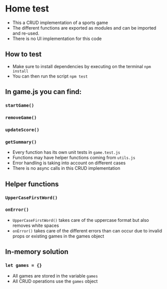 # Home test

- This a CRUD implementation of a sports game
- The different functions are exported as modules and can be imported and re-used.
- There is no UI implementation for this code

## How to test
- Make sure to install dependencies by executing on the terminal ```npm install```
- You can then run the script ```npm test```


## In game.js you can find:
### ```startGame()```
### ```removeGame()```
### ```updateScore()```
### ```getSummary()```

- Every function has its own unit tests in ```game.test.js```
- Functions may have helper functions coming from ```utils.js```
- Error handling is taking into account on different cases
- There is no async calls in this CRUD implementation

## Helper functions
### ```UpperCaseFirstWord()```
### ```onError()```

- ```UpperCaseFirstWord()``` takes care of the uppercase format but also removes white spaces
- ```onError()``` takes care of the different errors than can occur due to invalid props or existing games in the games object

## In-memory solution
### ```let games = {}```

- All games are stored in the variable ```games```
- All CRUD operations use the ```games``` object
